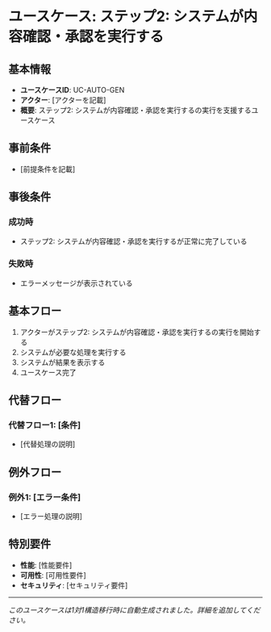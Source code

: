 # ユースケース: ステップ2: システムが内容確認・承認を実行する

## 基本情報
- **ユースケースID**: UC-AUTO-GEN
- **アクター**: [アクターを記載]
- **概要**: ステップ2: システムが内容確認・承認を実行するの実行を支援するユースケース

## 事前条件
- [前提条件を記載]

## 事後条件
### 成功時
- ステップ2: システムが内容確認・承認を実行するが正常に完了している

### 失敗時
- エラーメッセージが表示されている

## 基本フロー
1. アクターがステップ2: システムが内容確認・承認を実行するの実行を開始する
2. システムが必要な処理を実行する
3. システムが結果を表示する
4. ユースケース完了

## 代替フロー
### 代替フロー1: [条件]
- [代替処理の説明]

## 例外フロー
### 例外1: [エラー条件]
- [エラー処理の説明]

## 特別要件
- **性能**: [性能要件]
- **可用性**: [可用性要件]
- **セキュリティ**: [セキュリティ要件]

---
*このユースケースは1対1構造移行時に自動生成されました。詳細を追加してください。*
